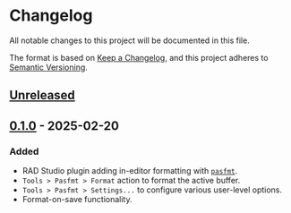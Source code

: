 # Changelog

All notable changes to this project will be documented in this file.

The format is based on [Keep a Changelog](https://keepachangelog.com/en/1.0.0/),
and this project adheres to [Semantic Versioning](https://semver.org/spec/v2.0.0.html).

## [Unreleased]

## [0.1.0] - 2025-02-20

### Added

* RAD Studio plugin adding in-editor formatting with [`pasfmt`](https://github.com/integrated-application-development/pasfmt).
* `Tools > Pasfmt > Format` action to format the active buffer.
* `Tools > Pasfmt > Settings...` to configure various user-level options.
* Format-on-save functionality.

[Unreleased]: https://github.com/integrated-application-development/delphilint/compare/v0.1.0...HEAD
[0.1.0]: https://github.com/integrated-application-development/delphilint/releases/tag/v0.1.0